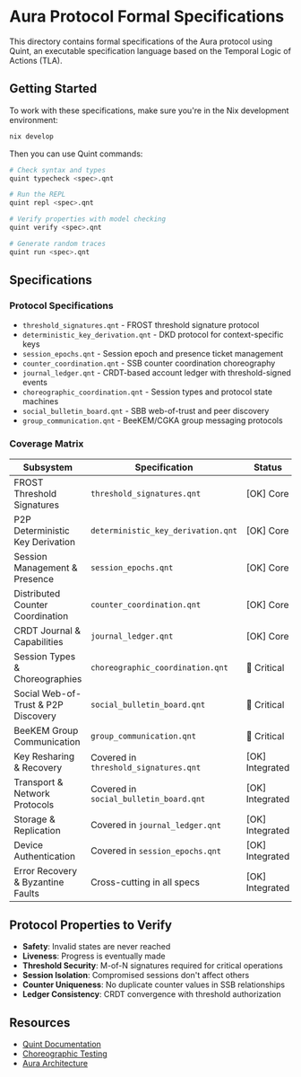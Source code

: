 # Aura Protocol Formal Specifications

This directory contains formal specifications of the Aura protocol using Quint, an executable specification language based on the Temporal Logic of Actions (TLA).

## Getting Started

To work with these specifications, make sure you're in the Nix development environment:

```bash
nix develop
```

Then you can use Quint commands:

```bash
# Check syntax and types
quint typecheck <spec>.qnt

# Run the REPL
quint repl <spec>.qnt

# Verify properties with model checking
quint verify <spec>.qnt

# Generate random traces
quint run <spec>.qnt
```

## Specifications

### Protocol Specifications
- `threshold_signatures.qnt` - FROST threshold signature protocol
- `deterministic_key_derivation.qnt` - DKD protocol for context-specific keys
- `session_epochs.qnt` - Session epoch and presence ticket management
- `counter_coordination.qnt` - SSB counter coordination choreography
- `journal_ledger.qnt` - CRDT-based account ledger with threshold-signed events
- `choreographic_coordination.qnt` - Session types and protocol state machines
- `social_bulletin_board.qnt` - SBB web-of-trust and peer discovery
- `group_communication.qnt` - BeeKEM/CGKA group messaging protocols

### Coverage Matrix
| Subsystem | Specification | Status |
|-----------|---------------|---------|
| FROST Threshold Signatures | `threshold_signatures.qnt` | [OK] Core |
| P2P Deterministic Key Derivation | `deterministic_key_derivation.qnt` | [OK] Core |
| Session Management & Presence | `session_epochs.qnt` | [OK] Core |
| Distributed Counter Coordination | `counter_coordination.qnt` | [OK] Core |
| CRDT Journal & Capabilities | `journal_ledger.qnt` | [OK] Core |
| Session Types & Choreographies | `choreographic_coordination.qnt` | 🔴 Critical |
| Social Web-of-Trust & P2P Discovery | `social_bulletin_board.qnt` | 🔴 Critical |
| BeeKEM Group Communication | `group_communication.qnt` | 🔴 Critical |
| Key Resharing & Recovery | Covered in `threshold_signatures.qnt` | [OK] Integrated |
| Transport & Network Protocols | Covered in `social_bulletin_board.qnt` | [OK] Integrated |
| Storage & Replication | Covered in `journal_ledger.qnt` | [OK] Integrated |
| Device Authentication | Covered in `session_epochs.qnt` | [OK] Integrated |
| Error Recovery & Byzantine Faults | Cross-cutting in all specs | [OK] Integrated |

## Protocol Properties to Verify

- **Safety**: Invalid states are never reached
- **Liveness**: Progress is eventually made
- **Threshold Security**: M-of-N signatures required for critical operations
- **Session Isolation**: Compromised sessions don't affect others
- **Counter Uniqueness**: No duplicate counter values in SSB relationships
- **Ledger Consistency**: CRDT convergence with threshold authorization

## Resources

- [Quint Documentation](https://quint-lang.org/docs)
- [Choreographic Testing](https://quint-lang.org/choreo)
- [Aura Architecture](../../docs/)
